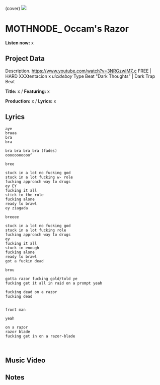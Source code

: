 (cover) ![](57175019_319474918741616_8502199518755923887_n.jpg)

# MOTHNODE_ Occam's Razor

**Listen now:** x

## Project Data

Description.
https://www.youtube.com/watch?v=3NRGzwlM7_c
FREE | HARD XXXtentacion x $uicideboy$ Type Beat "Dark Thoughts" | 
Dark Trap Beat

**Title:** x / **Featuring:** x

**Production:** x / **Lyrics:** x

## Lyrics

```
aye
braaa
bra
bra

bra bra bra bra (fades)
ooooooooooo^

bree

stuck in a lot no fucking god
stuck in a lot fucking w- role
fucking approach way to drugs
ey EY
fucking it all
stick to the role
fucking alone
ready to brawl
ey ziagada

breeee

stuck in a lot no fucking god
stuck in a lot fucking role
fucking approach way to drugs
ey
fucking it all
stuck in enough
fucking alone
ready to brawl
got a fuckin dead

brou

gotta razor fucking gold/told ye
fucking get it all in raid on a prompt yeah

fucking dead on a razor
fucking dead


front man

yeah

on a razor
razor blade
fucking get in on a razor-blade



```

## Music Video


## Notes
